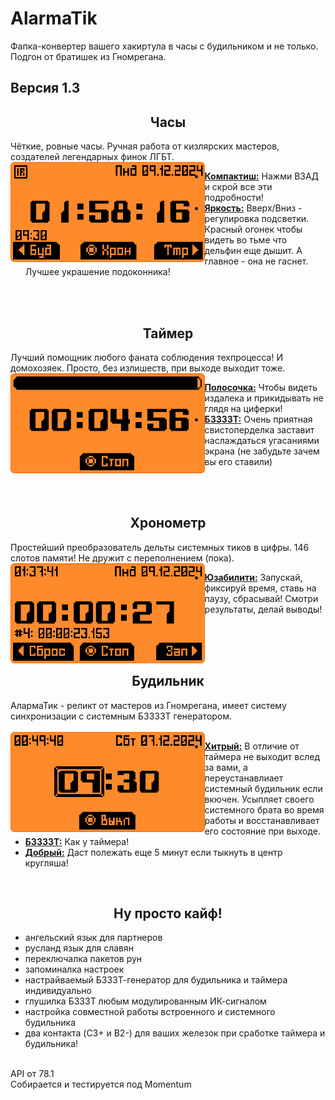 # AlarmaTik 
Фапка-конвертер вашего хакиртула в часы с будильником и не только. Подгон от братишек из Гномрегана.

Версия 1.3
-----
<h2 align="center">Часы</h2>

Чёткие, ровные часы. Ручная работа от кизлярских мастеров, создателей легендарных финок ЛГБТ.
<br>
<img src=".github/assets/view_clock.png" align="left" height="160vh"/>

- <ins><b>Компактиш:</b></ins> Нажми ВЗАД и скрой все эти подробности!
- <ins><b>Яркость:</b></ins> Вверх/Вниз - регулировка подсветки. Красный огонек чтобы видеть во тьме что дельфин еще дышит. А главное - она не гаснет. Лучшее украшение подоконника!
<br>


<br>
<h2 align="center">Таймер</h2>

Лучший помощник любого фаната соблюдения техпроцесса! И домохозяек. Просто, без излишеств, при выходе выходит тоже.
<br>
<img src=".github/assets/view_timer.png" align="left" height="160vh"/>

- <ins><b>Полосочка:</b></ins> Чтобы видеть издалека и прикидывать не глядя на циферки!
- <ins><b>БЗЗЗЗТ:</b></ins> Очень приятная свистоперделка заставит наслаждаться угасаниями экрана (не забудьте зачем вы его ставили)
<br>


<br>
<h2 align="center">Хронометр</h2>

Простейший преобразователь дельты системных тиков в цифры. 146 слотов памяти! Не дружит с переполнением (пока).
<br>
<img src=".github/assets/view_stopwatch.png" align="left" height="160vh"/>

- <ins><b>Юзабилити:</b></ins> Запускай, фиксируй время, ставь на паузу, сбрасывай! Смотри результаты, делай выводы! 
<br>
<br>

<br>
<h2 align="center">Будильник</h2>

АлармаТик - реликт от мастеров из Гномрегана, имеет систему синхронизации с системным БЗЗЗЗТ генератором.  
<br>
<img src=".github/assets/view_alarm.png" align="left" height="160vh"/>

- <ins><b>Хитрый:</b></ins> В отличие от таймера не выходит вслед за вами, а переустанавлиает системный будильник если вкючен. Усыпляет своего системного брата во время работы и восстанавливает его состояние при выходе.
- <ins><b>БЗЗЗЗТ:</b></ins> Как у таймера!
- <ins><b>Добрый:</b></ins> Даст полежать еще 5 минут если тыкнуть в центр кругляша!

<br>
<h2 align="center">Ну просто кайф!</h2>

  - ангельский язык для партнеров
  - русланд язык для славян
  - переключалка пакетов рун
  - запоминалка настроек
  - настрайваемый БЗЗЗТ-генератор для будильника и таймера индивидуально
  - глушилка БЗЗЗТ любым модулированным ИК-сигналом 
  - настройка совместной работы встроенного и системного будильника 
  - два контакта (C3+ и B2-) для ваших железок при сработке таймера и будильника!

<br>
API от 78.1<br>
Cобирается и тестируется под Momentum
